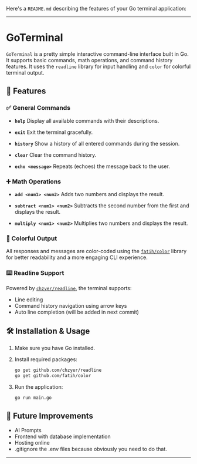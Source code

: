 Here's a `README.md` describing the features of your Go terminal application:

---

# GoTerminal

`GoTerminal` is a pretty simple interactive command-line interface built in Go. It supports basic commands, math operations, and command history features. It uses the `readline` library for input handling and `color` for colorful terminal output.

## 🚀 Features

### ✅ General Commands

* **`help`**
  Display all available commands with their descriptions.

* **`exit`**
  Exit the terminal gracefully.

* **`history`**
  Show a history of all entered commands during the session.

* **`clear`**
  Clear the command history.

* **`echo <message>`**
  Repeats (echoes) the message back to the user.

### ➕ Math Operations

* **`add <num1> <num2>`**
  Adds two numbers and displays the result.

* **`subtract <num1> <num2>`**
  Subtracts the second number from the first and displays the result.

* **`multiply <num1> <num2>`**
  Multiplies two numbers and displays the result.

### 🎨 Colorful Output

All responses and messages are color-coded using the [`fatih/color`](https://github.com/fatih/color) library for better readability and a more engaging CLI experience.

### ⌨️ Readline Support

Powered by [`chzyer/readline`](https://github.com/chzyer/readline), the terminal supports:

* Line editing
* Command history navigation using arrow keys
* Auto line completion (will be added in next commit)

## 🛠 Installation & Usage

1. Make sure you have Go installed.
2. Install required packages:

   ```bash
   go get github.com/chzyer/readline
   go get github.com/fatih/color
   ```
3. Run the application:

   ```bash
   go run main.go
   ```

## 🧩 Future Improvements

* AI Prompts
* Frontend with database implementation
* Hosting online
* .gitignore the .env files because obviously you need to do that. 

---

